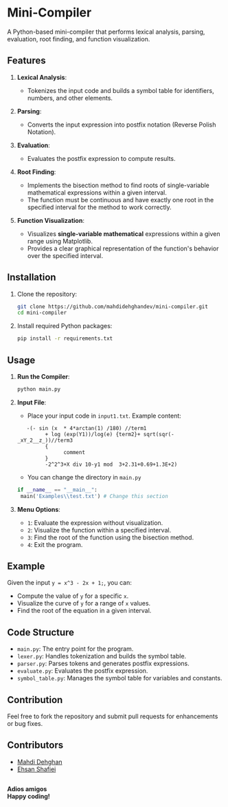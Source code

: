 
# Mini-Compiler

A Python-based mini-compiler that performs lexical analysis, parsing, evaluation, root finding, and function visualization.

## Features

1. **Lexical Analysis**:
   - Tokenizes the input code and builds a symbol table for identifiers, numbers, and other elements.

2. **Parsing**:
   - Converts the input expression into postfix notation (Reverse Polish Notation).

3. **Evaluation**:
   - Evaluates the postfix expression to compute results.


4. **Root Finding**:
   - Implements the bisection method to find roots of single-variable mathematical expressions within a given interval.
   - The function must be continuous and have exactly one root in the specified interval for the method to work correctly.


5. **Function Visualization**:
   - Visualizes <b>single-variable mathematical</b> expressions within a given range using Matplotlib.
   - Provides a clear graphical representation of the function's behavior over the specified interval.



## Installation

1. Clone the repository:

   ```bash
   git clone https://github.com/mahdidehghandev/mini-compiler.git
   cd mini-compiler
   ```

2. Install required Python packages:

   ```bash
   pip install -r requirements.txt
   ```

## Usage

1. **Run the Compiler**:

   ```bash
   python main.py
   ```

2. **Input File**:
   - Place your input code in `input1.txt`. Example content:
   ```
      -(- sin (x  * 4*arctan(1) /180) //term1
            + log (exp(Y1))/log(e) {term2}+ sqrt(sqr(-_xY_2__z_))//term3
            {
                  comment
            }
            -2^2^3+X div 10-y1 mod  3+2.31+0.69+1.3E+2)
   ```
   - You can change the directory in   `main.py`
   ```python
   if __name__ == "__main__":
    main('Examples\\test.txt') # Change this section

   ```
3. **Menu Options**:
   - `1`: Evaluate the expression without visualization.
   - `2`: Visualize the function within a specified interval.
   - `3`: Find the root of the function using the bisection method.
   - `4`: Exit the program.

## Example

Given the input `y = x^3 - 2x + 1;`, you can:

- Compute the value of `y` for a specific `x`.
- Visualize the curve of `y` for a range of `x` values.
- Find the root of the equation in a given interval.

## Code Structure

- `main.py`: The entry point for the program.
- `lexer.py`: Handles tokenization and builds the symbol table.
- `parser.py`: Parses tokens and generates postfix expressions.
- `evaluate.py`: Evaluates the postfix expression.
- `symbol_table.py`: Manages the symbol table for variables and constants.

## Contribution

Feel free to fork the repository and submit pull requests for enhancements or bug fixes.


## Contributors

- [Mahdi Dehghan](https://github.com/mahdidehghandev) 
- [Ehsan Shafiei](https://github.com/Ehsanshafi3i)
##
<b>Adios amigos<br>
Happy coding!</b>

